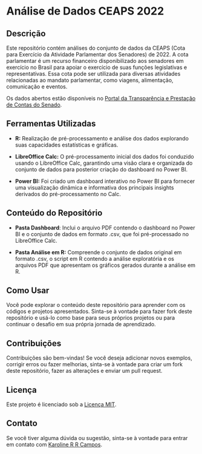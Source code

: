 # Análise de Dados CEAPS 2022

## Descrição

Este repositório contém análises do conjunto de dados da CEAPS (Cota para Exercício da Atividade Parlamentar dos Senadores) de 2022. A cota parlamentar é um recurso financeiro disponibilizado aos senadores em exercício no Brasil para apoiar o exercício de suas funções legislativas e representativas. Essa cota pode ser utilizada para diversas atividades relacionadas ao mandato parlamentar, como viagens, alimentação, comunicação e eventos.

Os dados abertos estão disponíveis no [Portal da Transparência e Prestação de Contas do Senado](https://www12.senado.leg.br/transparencia/dados-abertos-transparencia/dados-abertos-ceaps).

## Ferramentas Utilizadas

* **R:** Realização de pré-processamento e análise dos dados explorando suas capacidades estatísticas e gráficas.
  
* **LibreOffice Calc:** O pré-processamento inicial dos dados foi conduzido usando o LibreOffice Calc, garantindo uma visão clara e organizada do conjunto de dados para posterior criação do dashboard no Power BI.
 
* **Power BI:** Foi criado um dashboard interativo no Power BI para fornecer uma visualização dinâmica e informativa dos principais insights derivados do pré-processamento no Calc.

## Conteúdo do Repositório

* **Pasta Dashboard**: Inclui o arquivo PDF contendo o dashboard no Power BI e o conjunto de dados em formato .csv, que foi pré-processado no LibreOffice Calc.

* **Pasta Análise em R:** Compreende o conjunto de dados original em formato .csv, o script em R contendo a análise exploratória e os arquivos PDF que apresentam os gráficos gerados durante a análise em R.

## Como Usar

Você pode explorar o conteúdo deste repositório para aprender com os códigos e projetos apresentados. Sinta-se à vontade para fazer fork deste repositório e usá-lo como base para seus próprios projetos ou para continuar o desafio em sua própria jornada de aprendizado.

## Contribuições

Contribuições são bem-vindas! Se você deseja adicionar novos exemplos, corrigir erros ou fazer melhorias, sinta-se à vontade para criar um fork deste repositório, fazer as alterações e enviar um pull request.

## Licença

Este projeto é licenciado sob a [Licença MIT](LICENSE).

## Contato

Se você tiver alguma dúvida ou sugestão, sinta-se à vontade para entrar em contato com [Karoline R R Campos](https://github.com/karolrrcampos).

